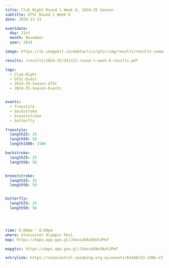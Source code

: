 ```yaml
---
title: Club Night Round 1 Week 6, 2024-25 Season
subtitle: GTSC Round 1 Week 6
date: 2024-11-21

eventdate:
  day: 21st
  month: November
  year: 2024

image: https://ik.imagekit.io/webtactics/gtsc/img/results/results-summary-6.jpg

results: /results/2024-25/241121-round-1-week-6-results.pdf

tags:
  - Club-Night
  - GTSC-Event
  - 2024-25-Season-GTSC
  - 2024-25-Season-Events


events:
  - freestyle
  - backstroke
  - breaststroke
  - butterfly

freestyle:
  length25: 25
  length50: 50
  length1500: 1500

backstroke:
  length25: 25
  length50: 50


breaststroke:
  length25: 25
  length50: 50


butterfly:
  length25: 25
  length50: 50




time: 6:00pm - 8:00pm
where: Gloucester Olympic Pool
map: https://maps.app.goo.gl/JXexsoRAoSNzhJPm7

mapgtsc: https://maps.app.goo.gl/JXexsoRAoSNzhJPm7

entrylink: https://swimcentral.swimming.org.au/events/64e00c53-2d9b-ef11-8a69-0022489368cf/detail
---
```

